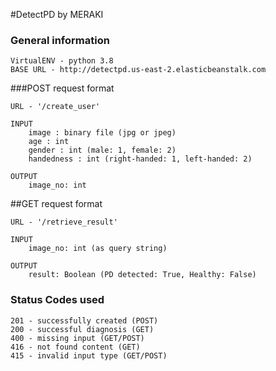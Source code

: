 #DetectPD by MERAKI

### General information
    
    VirtualENV - python 3.8
    BASE URL - http://detectpd.us-east-2.elasticbeanstalk.com


###POST request format

    URL - '/create_user'

    INPUT
        image : binary file (jpg or jpeg)
        age : int 
        gender : int (male: 1, female: 2)
        handedness : int (right-handed: 1, left-handed: 2)

    OUTPUT
        image_no: int


##GET request format

    URL - '/retrieve_result'

    INPUT
        image_no: int (as query string)

    OUTPUT
        result: Boolean (PD detected: True, Healthy: False)


### Status Codes used

    201 - successfully created (POST)
    200 - successful diagnosis (GET)
    400 - missing input (GET/POST)
    416 - not found content (GET)
    415 - invalid input type (GET/POST)
